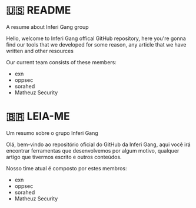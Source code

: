 # 🇺🇸 README
A resume about Inferi Gang group

Hello, welcome to Inferi Gang offical GitHub repository, here you're gonna find our tools that we developed for some reason, any article that we have written and other resources

Our current team consists of these members:
- exn
- oppsec
- sorahed
- Matheuz Security

# 🇧🇷 LEIA-ME
Um resumo sobre o grupo Inferi Gang

Olá, bem-vindo ao repositório oficial do GitHub da Inferi Gang, aqui você irá encontrar ferramentas que desenvolvemos por algum motivo, qualquer artigo que tivermos escrito e outros conteúdos.

Nosso time atual é composto por estes membros:
- exn
- oppsec
- sorahed
- Matheuz Security
